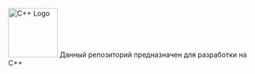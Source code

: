 <img src="https://raw.githubusercontent.com/isocpp/logos/master/cpp_logo.png" alt="C++ Logo" width="100" height="100">
Данный репозиторий предназначен для разработки на С++

